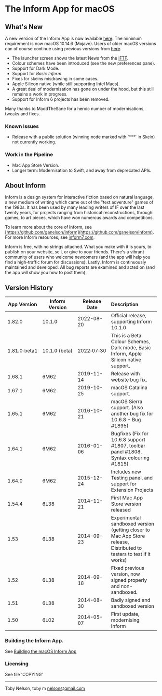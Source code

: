 # The Inform App for macOS

## What's New
A new version of the Inform App is now available [here](https://github.com/TobyLobster/Inform/releases). The minimum requirement is now macOS 10.14.6 (Mojave). Users of older macOS versions can of course continue using previous versions from [here](http://inform7.com/downloads/).

- The launcher screen shows the latest News from the [IFTF](https://iftechfoundation.org).
- Colour schemes have been introduced (see the new preferences pane).
- Support for Dark Mode.
- Support for *Basic Inform*.
- Fixes for skeins misdrawing in some cases.
- Apple Silicon native (while still supporting Intel Macs).
- A great deal of modernisation has gone on under the hood, but this still remains a work in progress.
- Support for Inform 6 projects has been removed.

Many thanks to MaddTheSane for a heroic number of modernisations, tweaks and fixes.

### Known Issues
- Release with a public solution (winning node marked with '***' in Skein) not currently working.

### Work in the Pipeline
- Mac App Store Version.
- Longer term: Modernisation to Swift, and away from deprecated APIs.

## About Inform
Inform is a design system for interactive fiction based on natural language, a new medium of writing which came out of the "text adventure" games of the 1980s. It has been used by many leading writers of IF over the last twenty years, for projects ranging from historical reconstructions, through games, to art pieces, which have won numerous awards and competitions.

To learn more about the core of Inform, see [https://github.com/ganelson/inform](https://github.com/ganelson/inform). For more Inform resources, see [inform7.com](http://www.inform7.com).

Inform is free, with no strings attached. What you make with it is yours, to publish on your website, sell, or give to your friends. There's a vibrant community of users who welcome newcomers (and the app will help you find a high-traffic forum for discussions). Lastly, Inform is continuously maintained and developed. All bug reports are examined and acted on (and the app will show you how to post them).

## Version History

App Version  | Inform Version | Release Date | Description
------------ | -------------- | ------------ | :---------------------------------------
1.82.0       | 10.1.0         | 2022-08-20   | Official release, supporting Inform 10.1.0
1.81.0&#8209;beta1 | 10.1.0&nbsp;(beta)  | 2022&#8209;07&#8209;30   | This is a Beta. Colour Schemes, Dark mode, Basic Inform, Apple Silicon native support.
1.68.1       | 6M62           | 2019-11-14   | Release with website bug fix.
1.67.1       | 6M62           | 2019-10-25   | macOS Catalina support.
1.65.1       | 6M62           | 2016-10-21   | macOS Sierra support. (Also another bug fix for 10.6.8 - Bug #1895)
1.64.1       | 6M62           | 2016-01-06   | Bugfixes (Fix for 10.6.8 support #1807, toolbar panel #1808, Syntax colouring #1815)
1.64.0       | 6M62           | 2015-12-24   | Includes new Testing panel, and support for Extension Projects
1.54.4       | 6L38           | 2014-11-21   | First Mac App Store version released
1.53         | 6L38           | 2014-09-23   | Experimental sandboxed version (getting closer to Mac App Store release, Distributed to testers to test if it works)
1.52         | 6L38           | 2014-09-18   | Fixed previous version, now signed properly and non-sandboxed.
1.51         | 6L38           | 2014-08-30   | Badly signed and sandboxed version
1.50         | 6L02           | 2014-05-07   | First update, modernising Inform

### Building the Inform App.
See [Building the macOS Inform App](documentation/building_inform.md)

### Licensing
See file 'COPYING'

------------------------------------------------
Toby Nelson, toby m nelson@gmail.com
